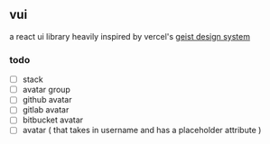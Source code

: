## vui

a react ui library heavily inspired by vercel's [geist design system](https://vercel.com/geist/introduction)

### todo

- [ ] stack
- [ ] avatar group
- [ ] github avatar
- [ ] gitlab avatar
- [ ] bitbucket avatar
- [ ] avatar ( that takes in username and has a placeholder attribute )
